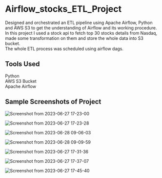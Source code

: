 # Airflow_stocks_ETL_Project
Designed and orchestrated an ETL pipeline using Apache Airflow, Python and AWS S3 to get the understanding of
Airflow and its working procedure.<br>
In this project I used a stock api to fetch top 30 stocks details from Nasdaq, made some transformation on them and
store the whole data into S3 bucket.<br>
The whole ETL process was scheduled using airflow dags.

## Tools Used
Python<br>
AWS S3 Bucket<br>
Apache Airflow<br>

## Sample Screenshots of Project
![Screenshot from 2023-06-27 17-23-00](https://github.com/manuneerav/Airflow_stocks_ETL_Project/assets/59529237/b3a593e6-c841-4d96-ade0-6f7802cac800)

![Screenshot from 2023-06-27 17-23-28](https://github.com/manuneerav/Airflow_stocks_ETL_Project/assets/59529237/0e9a1cf4-4833-4970-9d4c-03128e26da1d)

![Screenshot from 2023-06-28 09-06-03](https://github.com/manuneerav/Airflow_stocks_ETL_Project/assets/59529237/a63e9f97-fb76-41d5-b9ac-8a065890b212)

![Screenshot from 2023-06-28 09-09-59](https://github.com/manuneerav/Airflow_stocks_ETL_Project/assets/59529237/a15d93e4-f90e-4f4b-ac53-13901451183d)

![Screenshot from 2023-06-27 17-31-36](https://github.com/manuneerav/Airflow_stocks_ETL_Project/assets/59529237/089b7b8d-2202-4d98-bf24-a64d398261c2)

![Screenshot from 2023-06-27 17-37-07](https://github.com/manuneerav/Airflow_stocks_ETL_Project/assets/59529237/91fa3879-d038-423b-9572-d6e878ea1cb7)

![Screenshot from 2023-06-27 17-45-40](https://github.com/manuneerav/Airflow_stocks_ETL_Project/assets/59529237/24608ad0-421d-4fa5-a5c5-1bafd24ef11a)











